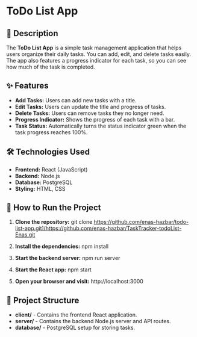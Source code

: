 # ToDo List App

## 📄 Description
The **ToDo List App** is a simple task management application that helps users organize their daily tasks. You can add, edit, and delete tasks easily. The app also features a progress indicator for each task, so you can see how much of the task is completed.

## ✨ Features
- **Add Tasks:** Users can add new tasks with a title.
- **Edit Tasks:** Users can update the title and progress of tasks.
- **Delete Tasks:** Users can remove tasks they no longer need.
- **Progress Indicator:** Shows the progress of each task with a bar.
- **Task Status:** Automatically turns the status indicator green when the task progress reaches 100%.

## 🛠 Technologies Used
- **Frontend:** React (JavaScript)
- **Backend:** Node.js
- **Database:** PostgreSQL
- **Styling:** HTML, CSS

## 🚀 How to Run the Project

1. **Clone the repository:**
   git clone https://github.com/enas-hazbar/todo-list-app.git](https://github.com/enas-hazbar/TaskTracker-todoList-Enas.git

2. **Install the dependencies:**
    npm install

3.  **Start the backend server:**
    npm run server

4.  **Start the React app:**
    npm start

5.  **Open your browser and visit:**
    http://localhost:3000

## 📂 Project Structure
- **client/** - Contains the frontend React application.
- **server/** - Contains the backend Node.js server and API routes.
- **database/** - PostgreSQL setup for storing tasks.
